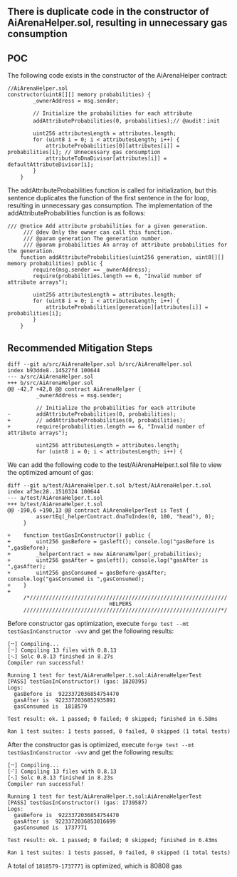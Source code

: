 ## There is duplicate code in the constructor of AiArenaHelper.sol, resulting in unnecessary gas consumption

## POC

The following code exists in the constructor of the AiArenaHelper contract:
```
//AiArenaHelper.sol
constructor(uint8[][] memory probabilities) {
        _ownerAddress = msg.sender;

        // Initialize the probabilities for each attribute
        addAttributeProbabilities(0, probabilities);// @audit：init

        uint256 attributesLength = attributes.length;
        for (uint8 i = 0; i < attributesLength; i++) {
            attributeProbabilities[0][attributes[i]] = probabilities[i]; // Unnecessary gas consumption
            attributeToDnaDivisor[attributes[i]] = defaultAttributeDivisor[i];
        }
    }
```

The addAttributeProbabilities function is called for initialization, but this sentence duplicates the function of the first sentence in the for loop, resulting in unnecessary gas consumption. The implementation of the addAttributeProbabilities function is as follows:

```
/// @notice Add attribute probabilities for a given generation.
     /// @dev Only the owner can call this function.
     /// @param generation The generation number.
     /// @param probabilities An array of attribute probabilities for the generation.
    function addAttributeProbabilities(uint256 generation, uint8[][] memory probabilities) public {
        require(msg.sender == _ownerAddress);
        require(probabilities.length == 6, "Invalid number of attribute arrays");

        uint256 attributesLength = attributes.length;
        for (uint8 i = 0; i < attributesLength; i++) {
            attributeProbabilities[generation][attributes[i]] = probabilities[i];
        }
    }
```

## Recommended Mitigation Steps

```
diff --git a/src/AiArenaHelper.sol b/src/AiArenaHelper.sol
index b93dde8..14527fd 100644
--- a/src/AiArenaHelper.sol
+++ b/src/AiArenaHelper.sol
@@ -42,7 +42,8 @@ contract AiArenaHelper {
         _ownerAddress = msg.sender;
 
         // Initialize the probabilities for each attribute
-        addAttributeProbabilities(0, probabilities);
+        // addAttributeProbabilities(0, probabilities);
+        require(probabilities.length == 6, "Invalid number of attribute arrays");
 
         uint256 attributesLength = attributes.length;
         for (uint8 i = 0; i < attributesLength; i++) {
```

We can add the following code to the test/AiArenaHelper.t.sol file to view the optimized amount of gas:

```
diff --git a/test/AiArenaHelper.t.sol b/test/AiArenaHelper.t.sol
index af3ec28..1510324 100644
--- a/test/AiArenaHelper.t.sol
+++ b/test/AiArenaHelper.t.sol
@@ -190,6 +190,13 @@ contract AiArenaHelperTest is Test {
         assertEq(_helperContract.dnaToIndex(0, 100, "head"), 0);
     }
 
+    function testGasInConstructor() public {
+        uint256 gasBefore = gasleft(); console.log("gasBefore is ",gasBefore);
+        _helperContract = new AiArenaHelper(_probabilities); 
+        uint256 gasAfter = gasleft(); console.log("gasAfter is ",gasAfter);
+        uint256 gasConsumed = gasBefore-gasAfter; console.log("gasConsumed is ",gasConsumed);
+    }
+
     /*//////////////////////////////////////////////////////////////
                                HELPERS
     //////////////////////////////////////////////////////////////*/
```

Before constructor gas optimization, execute `forge test --mt testGasInConstructor -vvv` and get the following results:

```
[⠒] Compiling...
[⠒] Compiling 13 files with 0.8.13
[⠢] Solc 0.8.13 finished in 8.27s
Compiler run successful!

Running 1 test for test/AiArenaHelper.t.sol:AiArenaHelperTest
[PASS] testGasInConstructor() (gas: 1820395)
Logs:
  gasBefore is  9223372036854754470
  gasAfter is  9223372036852935891
  gasConsumed is  1818579

Test result: ok. 1 passed; 0 failed; 0 skipped; finished in 6.58ms
 
Ran 1 test suites: 1 tests passed, 0 failed, 0 skipped (1 total tests)
```

After the constructor gas is optimized, execute `forge test --mt testGasInConstructor -vvv` and get the following results:

```
[⠒] Compiling...
[⠊] Compiling 13 files with 0.8.13
[⠢] Solc 0.8.13 finished in 8.23s
Compiler run successful!

Running 1 test for test/AiArenaHelper.t.sol:AiArenaHelperTest
[PASS] testGasInConstructor() (gas: 1739587)
Logs:
  gasBefore is  9223372036854754470
  gasAfter is  9223372036853016699
  gasConsumed is  1737771

Test result: ok. 1 passed; 0 failed; 0 skipped; finished in 6.43ms
 
Ran 1 test suites: 1 tests passed, 0 failed, 0 skipped (1 total tests)
```

A total of `1818579-1737771` is optimized, which is 80808 gas